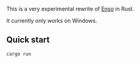 This is a very experimental rewrite of [Enso][] in Rust.

It currently only works on Windows.

## Quick start

```
cargo run
```

[Enso]: https://github.com/toolness/community-enso
